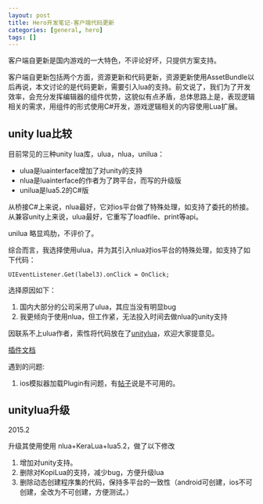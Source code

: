 ```yaml
---
layout: post
title: Hero开发笔记-客户端代码更新
categories: [general, hero]
tags: []
---
```


客户端自更新是国内游戏的一大特色，不评论好坏，只提供方案支持。

客户端自更新包括两个方面，资源更新和代码更新，资源更新使用AssetBundle以后再说，本文讨论的是代码更新，需要引入lua的支持。前文说了，我们为了开发效率，会充分发挥编辑器的组件优势，这貌似有点矛盾，总体思路上是，表现逻辑相关的需求，用组件的形式使用C#开发，游戏逻辑相关的内容使用Lua扩展。

## unity lua比较 ##
目前常见的三种unity lua库，ulua，nlua，unilua：

- ulua是luainterface增加了对unity的支持
- nlua是luainterface的作者为了跨平台，而写的升级版
- unilua是lua5.2的C#版

从桥接C#上来说，nlua最好，它对ios平台做了特殊处理，如支持了委托的桥接。
从兼容unity上来说，ulua最好，它重写了loadfile、print等api。

unilua 略显鸡肋，不评价了。

综合而言，我选择使用ulua，并为其引入nlua对ios平台的特殊处理，如支持了如下代码：

    UIEventListener.Get(label3).onClick = OnClick;

选择原因如下：

1. 国内大部分的公司采用了ulua，其应当没有明显bug
1. 我更倾向于使用nlua，但工作紧，无法投入时间去做nlua的unity支持


因联系不上ulua作者，索性将代码放在了[unitylua](https://github.com/dpull/unitylua)，欢迎大家提意见。

[插件文档](http://docs.unity3d.com/Manual/Plugins.html)

遇到的问题:

1. ios模拟器加载Plugin有问题，有[帖子](http://answers.unity3d.com/questions/249567/entrypointnotfoundexception-with-ios-plug-ins.html)说是不可用的。

## unitylua升级 ##
2015.2

升级其使用使用 nlua+KeraLua+lua5.2，做了以下修改

1. 增加对unity支持。
1. 删除对KopiLua的支持，减少bug，方便升级lua
1. 删除动态创建程序集的代码，保持多平台的一致性（android可创建，ios不可创建，全改为不可创建，方便测试。）

